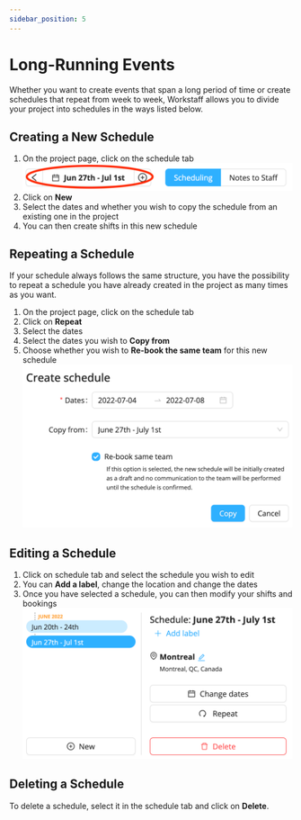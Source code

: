 ```yaml
---
sidebar_position: 5
---
```


# Long-Running Events

Whether you want to create events that span a long period of time or create schedules that repeat from week to week, Workstaff allows you to divide your project into schedules in the ways listed below.
## Creating a New Schedule 
1. On the project page, click on the schedule tab
![img_6.png](Images/img_6.png)
2. Click on **New**
3. Select the dates and whether you wish to copy the schedule from an existing one in the project
4. You can then create shifts in this new schedule 

## Repeating a Schedule 
If your schedule always follows the same structure, you have the possibility to repeat a schedule you have already created in the project as many times as you want. 
1. On the project page, click on the schedule tab
2. Click on **Repeat**
3. Select the dates
4. Select the dates you wish to **Copy from**
5. Choose whether you wish to **Re-book the same team** for this new schedule 
![img_7.png](Images/img_7.png)

## Editing a Schedule
1. Click on schedule tab and select the schedule you wish to edit 
2. You can **Add a label**, change the location and change the dates
3. Once you have selected a schedule, you can then modify your shifts and bookings
![](Images/img_5.png)

## Deleting a Schedule
To delete a schedule, select it in the schedule tab and click on **Delete**.  